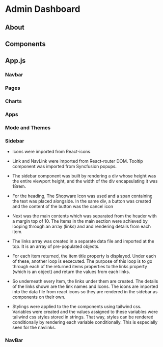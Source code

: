 <!-- # Getting Started with Create React App

This project was bootstrapped with [Create React App](https://github.com/facebook/create-react-app).

## Available Scripts

In the project directory, you can run:

### `npm start`

Runs the app in the development mode.\
Open [http://localhost:3000](http://localhost:3000) to view it in your browser.

The page will reload when you make changes.\
You may also see any lint errors in the console.

### `npm test`

Launches the test runner in the interactive watch mode.\
See the section about [running tests](https://facebook.github.io/create-react-app/docs/running-tests) for more information.

### `npm run build`

Builds the app for production to the `build` folder.\
It correctly bundles React in production mode and optimizes the build for the best performance.

The build is minified and the filenames include the hashes.\
Your app is ready to be deployed!

See the section about [deployment](https://facebook.github.io/create-react-app/docs/deployment) for more information.

### `npm run eject`

**Note: this is a one-way operation. Once you `eject`, you can't go back!**

If you aren't satisfied with the build tool and configuration choices, you can `eject` at any time. This command will remove the single build dependency from your project.

Instead, it will copy all the configuration files and the transitive dependencies (webpack, Babel, ESLint, etc) right into your project so you have full control over them. All of the commands except `eject` will still work, but they will point to the copied scripts so you can tweak them. At this point you're on your own.

You don't have to ever use `eject`. The curated feature set is suitable for small and middle deployments, and you shouldn't feel obligated to use this feature. However we understand that this tool wouldn't be useful if you couldn't customize it when you are ready for it.

## Learn More

You can learn more in the [Create React App documentation](https://facebook.github.io/create-react-app/docs/getting-started).

To learn React, check out the [React documentation](https://reactjs.org/).

### Code Splitting

This section has moved here: [https://facebook.github.io/create-react-app/docs/code-splitting](https://facebook.github.io/create-react-app/docs/code-splitting)

### Analyzing the Bundle Size

This section has moved here: [https://facebook.github.io/create-react-app/docs/analyzing-the-bundle-size](https://facebook.github.io/create-react-app/docs/analyzing-the-bundle-size)

### Making a Progressive Web App

This section has moved here: [https://facebook.github.io/create-react-app/docs/making-a-progressive-web-app](https://facebook.github.io/create-react-app/docs/making-a-progressive-web-app)

### Advanced Configuration

This section has moved here: [https://facebook.github.io/create-react-app/docs/advanced-configuration](https://facebook.github.io/create-react-app/docs/advanced-configuration)

### Deployment

This section has moved here: [https://facebook.github.io/create-react-app/docs/deployment](https://facebook.github.io/create-react-app/docs/deployment)

### `npm run build` fails to minify

This section has moved here: [https://facebook.github.io/create-react-app/docs/troubleshooting#npm-run-build-fails-to-minify](https://facebook.github.io/create-react-app/docs/troubleshooting#npm-run-build-fails-to-minify) -->


# Admin Dashboard

## About

## Components

## App.js


### Navbar

### Pages


### Charts


### Apps


### Mode and Themes

### Sidebar
- Icons were imported from React-icons
- Link and NavLink were imported from React-router DOM. Tooltip component was imported from Syncfusion popups.
- The sidebar component was built by rendering a div whose height was the entire viewport height, and the width of the div encapsulating it was 18rem. 

- For the heading, The Shopware Icon was used and a span containing the text was placed alongside. In the same div, a button was created and the content of the button was the cancel icon
- Next was the main contents which was separated from the header with a margin top of 10. The Items in the main section were achieved by looping through an array (links) and and rendering details from each item.
- The links array was created in a separate data file and imported at the top. It is an array of pre-populated objects. 
- For each item returned, the item title property is displayed. Under each of these, another loop is eexecuted. The purpose of this loop is to go through each of the returned items properties to the links property (which is an object) and return the values from each links.
- So underneath every Item, the links under them are created. The details of the links shown are the link names and Icons. The icons are imported into the data file from react icons so they are rendered in the sidebar as components on their own.
- Stylings were applied to the the components using tailwind css. Variables were created and the values assigned to these variables were tailwind css styles stored in strings. That way, styles can be rendered conditionally by rendering each variable conditionally. This is especially seen for the navlinks. 


### NavBar
